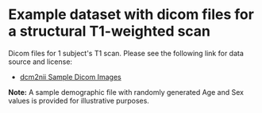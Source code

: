 # Example dataset with dicom files for a structural T1-weighted scan

Dicom files for 1 subject's T1 scan. Please see the following link for data source and license: 
    
- [dcm2nii Sample Dicom Images](https://www.nitrc.org/plugins/mwiki/index.php/dcm2nii:MainPage#Sample_DICOM_Images)

**Note:** A sample demographic file with randomly generated Age and Sex values is provided for illustrative purposes.

